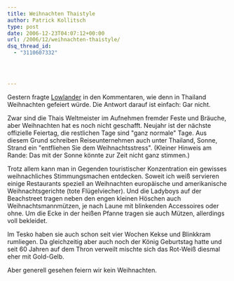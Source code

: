 ```yaml
---
title: Weihnachten Thaistyle
author: Patrick Kollitsch
type: post
date: 2006-12-23T04:07:12+00:00
url: /2006/12/weihnachten-thaistyle/
dsq_thread_id:
  - "3110607332"




---
```

Gestern fragte [Lowlander][1] in den Kommentaren, wie denn in Thailand Weihnachten gefeiert w&uuml;rde. Die Antwort darauf ist einfach: Gar nicht. 

Zwar sind die Thais Weltmeister im Aufnehmen fremder Feste und Br&auml;uche, aber Weihnachten hat es noch nicht geschafft. Neujahr ist der n&auml;chste offizielle Feiertag, die restlichen Tage sind "ganz normale" Tage. Aus diesem Grund schreiben Reiseunternehmen auch unter Thailand, Sonne, Strand ein "entfliehen Sie dem Weihnachtsstress". (Kleiner Hinweis am Rande: Das mit der Sonne k&ouml;nnte zur Zeit nicht ganz stimmen.)

Trotz allem kann man in Gegenden touristischer Konzentration ein gewisses weihnachliches Stimmungsmachen entdecken. Soweit ich wei&szlig; servieren einige Restaurants speziell an Weihnachten europ&auml;ische und amerikanische Weihnachtsgerichte (tote Fl&uuml;gelviecher). Und die Ladyboys auf der Beachstreet tragen neben den engen kleinen H&ouml;schen auch Weihnachtsmannm&uuml;tzen, je nach Laune mit blinkenden Accessoires oder ohne. Um die Ecke in der hei&szlig;en Pfanne tragen sie auch M&uuml;tzen, allerdings voll bekleidet.

Im Tesko haben sie auch schon seit vier Wochen Kekse und Blinkkram rumliegen. Da gleichzeitig aber auch noch der K&ouml;nig Geburtstag hatte und seit 60 Jahren auf dem Thron verweilt mischte sich das Rot-Wei&szlig; diesmal eher mit Gold-Gelb. 

Aber generell gesehen feiern wir kein Weihnachten.

 [1]: http://die.schreibbloga.de/weblog/1054/sturm-und-wellengang#c000905